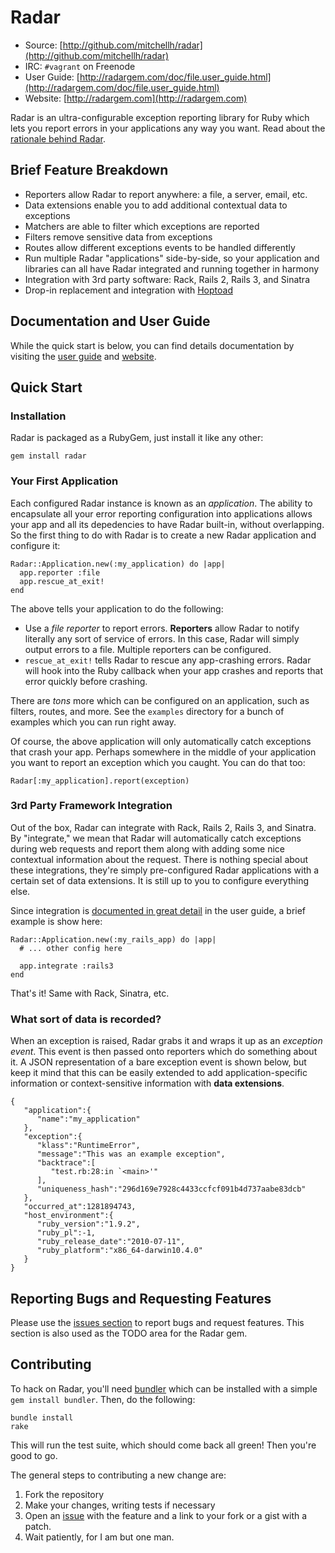 # Radar

* Source: [http://github.com/mitchellh/radar](http://github.com/mitchellh/radar)
* IRC: `#vagrant` on Freenode
* User Guide: [http://radargem.com/doc/file.user_guide.html](http://radargem.com/doc/file.user_guide.html)
* Website: [http://radargem.com](http://radargem.com)

Radar is an ultra-configurable exception reporting library for Ruby which
lets you report errors in your applications any way you want. Read about
the [rationale behind Radar](http://radargem.com/rationale.html).

## Brief Feature Breakdown

  - Reporters allow Radar to report anywhere: a file, a server, email, etc.
  - Data extensions enable you to add additional contextual data to exceptions
  - Matchers are able to filter which exceptions are reported
  - Filters remove sensitive data from exceptions
  - Routes allow different exceptions events to be handled differently
  - Run multiple Radar "applications" side-by-side, so your application and
    libraries can all have Radar integrated and running together in harmony
  - Integration with 3rd party software: Rack, Rails 2, Rails 3, and Sinatra
  - Drop-in replacement and integration with [Hoptoad](http://hoptoadapp.com)

## Documentation and User Guide

While the quick start is below, you can find details documentation by visiting
the [user guide](http://radargem.com/doc/file.user_guide.html) and [website](http://radargem.com).

## Quick Start

### Installation

Radar is packaged as a RubyGem, just install it like any other:

    gem install radar

### Your First Application

Each configured Radar instance is known as an _application_. The ability
to encapsulate all your error reporting configuration into applications
allows your app and all its depedencies to have Radar built-in, without
overlapping. So the first thing to do with Radar is to create a new
Radar application and configure it:

    Radar::Application.new(:my_application) do |app|
      app.reporter :file
      app.rescue_at_exit!
    end

The above tells your application to do the following:

* Use a _file reporter_ to report errors. **Reporters** allow Radar to notify
  literally any sort of service of errors. In this case, Radar will simply output
  errors to a file. Multiple reporters can be configured.
* `rescue_at_exit!` tells Radar to rescue any app-crashing errors. Radar will hook
  into the Ruby callback when your app crashes and reports that error quickly
  before crashing.

There are _tons_ more which can be configured on an application, such as
filters, routes, and more. See the `examples` directory for a bunch of
examples which you can run right away.

Of course, the above application will only automatically catch exceptions that
crash your app. Perhaps somewhere in the middle of your application you want to
report an exception which you caught. You can do that too:

    Radar[:my_application].report(exception)

### 3rd Party Framework Integration

Out of the box, Radar can integrate with Rack, Rails 2, Rails 3, and Sinatra.
By "integrate," we mean that Radar will automatically catch exceptions during
web requests and report them along with adding some nice contextual information
about the request. There is nothing special about these integrations, they're
simply pre-configured Radar applications with a certain set of data extensions.
It is still up to you to configure everything else.

Since integration is [documented in great detail](http://radargem.com/doc/file.user_guide.html)
in the user guide, a brief example is show here:

    Radar::Application.new(:my_rails_app) do |app|
      # ... other config here

      app.integrate :rails3
    end

That's it! Same with Rack, Sinatra, etc.

### What sort of data is recorded?

When an exception is raised, Radar grabs it and wraps it up as an _exception event_.
This event is then passed onto reporters which do something about it. A JSON
representation of a bare exception event is shown below, but keep it mind that
this can be easily extended to add application-specific information or context-sensitive
information with **data extensions**.

    {
       "application":{
          "name":"my_application"
       },
       "exception":{
          "klass":"RuntimeError",
          "message":"This was an example exception",
          "backtrace":[
             "test.rb:28:in `<main>'"
          ],
          "uniqueness_hash":"296d169e7928c4433ccfcf091b4d737aabe83dcb"
       },
       "occurred_at":1281894743,
       "host_environment":{
          "ruby_version":"1.9.2",
          "ruby_pl":-1,
          "ruby_release_date":"2010-07-11",
          "ruby_platform":"x86_64-darwin10.4.0"
       }
    }

## Reporting Bugs and Requesting Features

Please use the [issues section](http://github.com/mitchellh/radar/issues) to report
bugs and request features. This section is also used as the TODO area for the
Radar gem.

## Contributing

To hack on Radar, you'll need [bundler](http://github.com/carlhuda/bundler) which
can be installed with a simple `gem install bundler`. Then, do the following:

    bundle install
    rake

This will run the test suite, which should come back all green! Then you're
good to go.

The general steps to contributing a new change are:

1. Fork the repository
2. Make your changes, writing tests if necessary
3. Open an [issue](http://github.com/mitchellh/radar/issues) with the feature and
   a link to your fork or a gist with a patch.
4. Wait patiently, for I am but one man.
